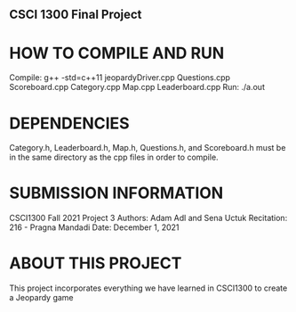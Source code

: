 ## CSCI 1300 Final Project

# HOW TO COMPILE AND RUN
Compile: g++ -std=c++11 jeopardyDriver.cpp Questions.cpp Scoreboard.cpp Category.cpp Map.cpp Leaderboard.cpp
Run: ./a.out

# DEPENDENCIES
Category.h, Leaderboard.h, Map.h, Questions.h, and Scoreboard.h must be in the same directory as the cpp files in 
order to compile.

# SUBMISSION INFORMATION
CSCI1300 Fall 2021 Project 3
Authors: Adam Adl and Sena Uctuk
Recitation: 216 - Pragna Mandadi
Date: December 1, 2021

# ABOUT THIS PROJECT
This project incorporates everything we have learned in CSCI1300 to create a Jeopardy game

